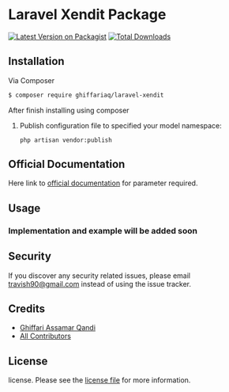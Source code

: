 # Laravel Xendit Package

[![Latest Version on Packagist][ico-version]][link-packagist]
[![Total Downloads][ico-downloads]][link-downloads]



## Installation

Via Composer

``` bash
$ composer require ghiffariaq/laravel-xendit
```

After finish installing using composer

1) Publish configuration file to specified your model namespace:

    ```
    php artisan vendor:publish
    ```

## Official Documentation

Here link to  [official documentation][link-xendit] for parameter required.

## Usage

### Implementation and example will be added soon

## Security

If you discover any security related issues, please email travish90@gmail.com instead of using the issue tracker.

## Credits

- [Ghiffari Assamar Qandi][link-author]
- [All Contributors][link-contributors]

## License

license. Please see the [license file](license.md) for more information.

[ico-version]: https://img.shields.io/packagist/v/ghiffariaq/laravel-xendit.svg?style=flat-square
[ico-downloads]: https://img.shields.io/packagist/dt/ghiffariaq/laravel-xendit.svg?style=flat-square
[link-xendit]: https://developers.xendit.co/api-reference/?bash#introduction

[link-packagist]: https://packagist.org/packages/ghiffariaq/laravel-xendit
[link-downloads]: https://packagist.org/packages/ghiffariaq/laravel-xendit
[link-author]: https://github.com/Ghiffari
[link-contributors]: ../../contributors